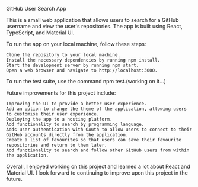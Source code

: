 GitHub User Search App

This is a small web application that allows users to search for a GitHub username and view the user's repositories. The app is built using React, TypeScript, and Material UI.

To run the app on your local machine, follow these steps:

    Clone the repository to your local machine.
    Install the necessary dependencies by running npm install.
    Start the development server by running npm start.
    Open a web browser and navigate to http://localhost:3000.

To run the test suite, use the command npm test.(working on it...)

Future improvements for this project include:

    Improving the UI to provide a better user experience.
    Add an option to change the theme of the application, allowing users to customise their user experience.
    Deploying the app to a hosting platform.
    Add functionality to search by programming language.
    Adds user authentication with OAuth to allow users to connect to their GitHub accounts directly from the application.
    Create a list of favourites so that users can save their favourite repositories and return to them later.
    Add functionality to search and follow other GitHub users from within the application.

Overall, I enjoyed working on this project and learned a lot about React and Material UI. I look forward to continuing to improve upon this project in the future.
